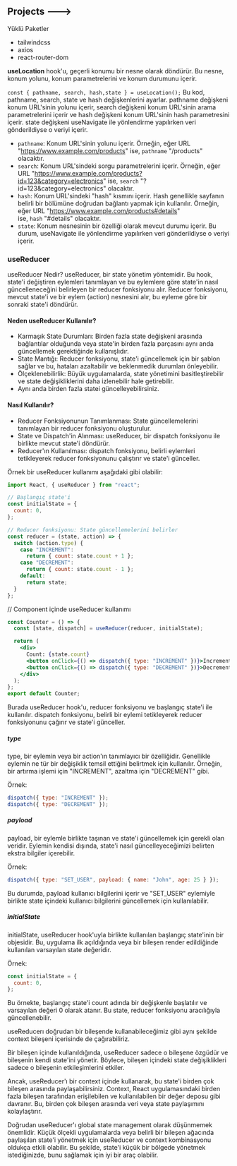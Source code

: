 ## Projects --->

Yüklü Paketler
- tailwindcss
- axios
- react-router-dom



**useLocation** hook'u, geçerli konumu bir nesne olarak döndürür. Bu nesne, konum yolunu, konum parametrelerini ve konum durumunu içerir.

`const { pathname, search, hash,state } = useLocation();`
Bu kod, pathname, search, state ve hash değişkenlerini ayarlar. pathname değişkeni konum URL'sinin yolunu içerir, search değişkeni konum URL'sinin arama parametrelerini içerir ve hash değişkeni konum URL'sinin hash parametresini içerir. state değişkeni useNavigate ile yönlendirme yapılırken veri gönderildiyse o veriyi içerir.

- `pathname`: Konum URL'sinin yolunu içerir. Örneğin, eğer URL "https://www.example.com/products" ise, `pathname` "/products" olacaktır.
- `search`: Konum URL'sindeki sorgu parametrelerini içerir. Örneğin, eğer URL "https://www.example.com/products?id=123&category=electronics" ise, `search` "?id=123&category=electronics" olacaktır.
- `hash`: Konum URL'sindeki "hash" kısmını içerir. Hash genellikle sayfanın belirli bir bölümüne doğrudan bağlantı yapmak için kullanılır. Örneğin, eğer URL "https://www.example.com/products#details" ise, `hash` "#details" olacaktır.
- `state`: Konum nesnesinin bir özelliği olarak mevcut durumu içerir. Bu durum, useNavigate ile yönlendirme yapılırken veri gönderildiyse o veriyi içerir.


### useReducer

useReducer Nedir?
useReducer, bir state yönetim yöntemidir. Bu hook, state'i değiştiren eylemleri tanımlayan ve bu eylemlere göre state'in nasıl güncelleneceğini belirleyen bir reducer fonksiyonu alır. Reducer fonksiyonu, mevcut state'i ve bir eylem (action) nesnesini alır, bu eyleme göre bir sonraki state'i döndürür.

#### Neden useReducer Kullanılır?

- Karmaşık State Durumları: Birden fazla state değişkeni arasında bağlantılar olduğunda veya state'in birden fazla parçasını aynı anda güncellemek gerektiğinde kullanışlıdır.
- State Mantığı: Reducer fonksiyonu, state'i güncellemek için bir şablon sağlar ve bu, hataları azaltabilir ve beklenmedik durumları önleyebilir.
- Ölçeklenebilirlik: Büyük uygulamalarda, state yönetimini basitleştirebilir ve state değişikliklerini daha izlenebilir hale getirebilir.
- Aynı anda birden fazla statei güncelleyebilirsiniz.

#### Nasıl Kullanılır?

- Reducer Fonksiyonunun Tanımlanması: State güncellemelerini tanımlayan bir reducer fonksiyonu oluşturulur.
- State ve Dispatch'in Alınması: useReducer, bir dispatch fonksiyonu ile birlikte mevcut state'i döndürür.
- Reducer'ın Kullanılması: dispatch fonksiyonu, belirli eylemleri tetikleyerek reducer fonksiyonunu çalıştırır ve state'i günceller.

Örnek bir useReducer kullanımı aşağıdaki gibi olabilir:

```javascript
import React, { useReducer } from "react";

// Başlangıç state'i
const initialState = {
  count: 0,
};

// Reducer fonksiyonu: State güncellemelerini belirler
const reducer = (state, action) => {
  switch (action.type) {
    case "INCREMENT":
      return { count: state.count + 1 };
    case "DECREMENT":
      return { count: state.count - 1 };
    default:
      return state;
  }
};
```

// Component içinde useReducer kullanımı

```jsx
const Counter = () => {
  const [state, dispatch] = useReducer(reducer, initialState);

  return (
    <div>
      Count: {state.count}
      <button onClick={() => dispatch({ type: "INCREMENT" })}>Increment</button>
      <button onClick={() => dispatch({ type: "DECREMENT" })}>Decrement</button>
    </div>
  );
};
export default Counter;
```

Burada useReducer hook'u, reducer fonksiyonu ve başlangıç state'i ile kullanılır. dispatch fonksiyonu, belirli bir eylemi tetikleyerek reducer fonksiyonunu çağırır ve state'i günceller.

##### type

type, bir eylemin veya bir action'ın tanımlayıcı bir özelliğidir. Genellikle eylemin ne tür bir değişiklik temsil ettiğini belirtmek için kullanılır. Örneğin, bir artırma işlemi için "INCREMENT", azaltma için "DECREMENT" gibi.

Örnek:

```javascript
dispatch({ type: "INCREMENT" });
dispatch({ type: "DECREMENT" });
```

##### payload

payload, bir eylemle birlikte taşınan ve state'i güncellemek için gerekli olan veridir. Eylemin kendisi dışında, state'i nasıl güncelleyeceğimizi belirten ekstra bilgiler içerebilir.

Örnek:

```javascript
dispatch({ type: "SET_USER", payload: { name: "John", age: 25 } });
```

Bu durumda, payload kullanıcı bilgilerini içerir ve "SET_USER" eylemiyle birlikte state içindeki kullanıcı bilgilerini güncellemek için kullanılabilir.

##### initialState

initialState, useReducer hook'uyla birlikte kullanılan başlangıç state'inin bir objesidir. Bu, uygulama ilk açıldığında veya bir bileşen render edildiğinde kullanılan varsayılan state değeridir.

Örnek:

```javascript
const initialState = {
  count: 0,
};
```

Bu örnekte, başlangıç state'i count adında bir değişkenle başlatılır ve varsayılan değeri 0 olarak atanır. Bu state, reducer fonksiyonu aracılığıyla güncellenebilir.

useReducerı doğrudan bir bileşende kullanabileceğimiz gibi aynı şekilde context bileşeni içerisinde de çağırabiliriz.

Bir bileşen içinde kullanıldığında, useReducer sadece o bileşene özgüdür ve bileşenin kendi state'ini yönetir. Böylece, bileşen içindeki state değişiklikleri sadece o bileşenin etkileşimlerini etkiler.

Ancak, useReducer'ı bir context içinde kullanarak, bu state'i birden çok bileşen arasında paylaşabilirsiniz. Context, React uygulamasındaki birden fazla bileşen tarafından erişilebilen ve kullanılabilen bir değer deposu gibi davranır. Bu, birden çok bileşen arasında veri veya state paylaşımını kolaylaştırır.

Doğrudan useReducer'ı global state management olarak düşünmemek önemlidir.
Küçük ölçekli uygulamalarda veya belirli bir bileşen ağacında paylaşılan state'i yönetmek için useReducer ve context kombinasyonu oldukça etkili olabilir. Bu şekilde, state'i küçük bir bölgede yönetmek istediğinizde, bunu sağlamak için iyi bir araç olabilir. 

